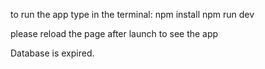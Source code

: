 to run the app type in the terminal:
npm install
npm run dev

please reload the page after launch to see the app

Database is expired. 